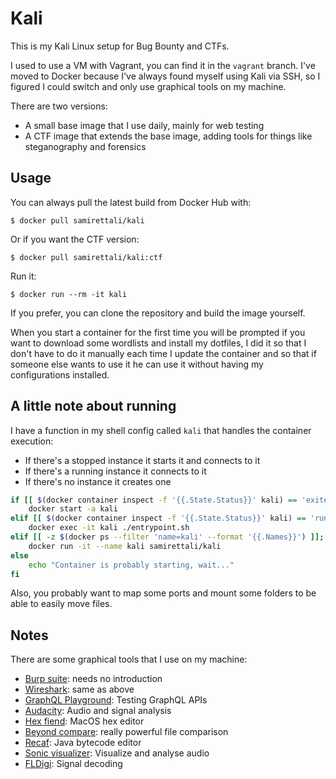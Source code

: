 # Kali
This is my Kali Linux setup for Bug Bounty and CTFs.

I used to use a VM with Vagrant, you can find it in the `vagrant` branch. I've moved to Docker because I've always found myself using Kali via SSH, so I figured I could switch and only use graphical tools on my machine.

There are two versions:
* A small base image that I use daily, mainly for web testing
* A CTF image that extends the base image, adding tools for things like steganography and forensics

## Usage
You can always pull the latest build from Docker Hub with:
```
$ docker pull samirettali/kali
```

Or if you want the CTF version:
```
$ docker pull samirettali/kali:ctf
```

Run it:
```
$ docker run --rm -it kali
```

If you prefer, you can clone the repository and build the image yourself.

When you start a container for the first time you will be prompted if you want to download some wordlists and install my dotfiles, I did it so that I don't have to do it manually each time I update the container and so that if someone else wants to use it he can use it without having my configurations installed.

## A little note about running
I have a function in my shell config called `kali` that handles the container execution:

* If there's a stopped instance it starts it and connects to it
* If there's a running instance it connects to it
* If there's no instance it creates one

```bash
if [[ $(docker container inspect -f '{{.State.Status}}' kali) == 'exited' ]]; then
    docker start -a kali
elif [[ $(docker container inspect -f '{{.State.Status}}' kali) == 'running' ]]; then
    docker exec -it kali ./entrypoint.sh
elif [[ -z $(docker ps --filter 'name=kali' --format '{{.Names}}') ]]; then
    docker run -it --name kali samirettali/kali
else
    echo "Container is probably starting, wait..."
fi
```

Also, you probably want to map some ports and mount some folders to be able to easily move files.

## Notes

There are some graphical tools that I use on my machine:

* [Burp suite](https://portswigger.net/burp): needs no introduction
* [Wireshark](https://www.wireshark.org/): same as above
* [GraphQL Playground](https://github.com/graphql/graphql-playground): Testing
    GraphQL APIs
* [Audacity](https://www.audacityteam.org/): Audio and signal analysis
* [Hex fiend](https://ridiculousfish.com/hexfiend/): MacOS hex editor
* [Beyond compare](https://www.scootersoftware.com/): really powerful file
  comparison
* [Recaf](https://github.com/Col-E/Recaf): Java bytecode editor
* [Sonic visualizer](https://www.sonicvisualiser.org/): Visualize and analyse
    audio
* [FLDigi](http://www.w1hkj.com/): Signal decoding

<!-- ## Online tool -->

<!-- ### Cryptography -->
<!-- * [Boxentrix](https://www.boxentriq.com/code-breaking) -->
<!-- * [Cipher tools](http://rumkin.com/tools/cipher) -->
<!-- * [Cryptii](https://cryptii.com) -->
<!-- * [Integer factorization](jjalpertron.com.ar/ECM.HTM) -->
<!-- * [dcode.fr](https://www.dcode.fr/tools-list) -->
<!-- * [factordb.com](http://factordb.com) -->

<!-- ### Execute code -->
<!-- * [tio.run](https://tio.run) -->
<!-- * [.NETFiddle](https://dotnetfiddle.net) -->

<!-- ### Cracking -->
<!-- * [Quipquip](https://quipqiup.com) -->
<!-- * [guballa](https://www.guballa.de/substitution-solver) -->

<!-- ### CTF related -->
<!-- * [CTF Search](https://ctf.courgettes.club) -->
<!-- * [IPPSEC](https://ippsec.rocks) -->

<!-- ### Misc -->
<!-- * [ShellStorm](http://shell-storm.org/shellcode) -->
<!-- * [Diffchecker](https://www.diffchecker.com/) -->
<!-- * [OCR](https://www.onlineocr.net/it/) -->
<!-- * [Related words](https://relatedwords.org/) -->

<!-- ### Resources: -->
<!-- * [GTFOBins](https://gtfobins.github.io/) -->
<!-- * [LOLBAS](https://lolbas-project.github.io/) -->
<!-- * [Identify a cipher](http://practicalcryptography.com/cryptanalysis/text-characterisation/identifying-unknown-ciphers/) -->
<!-- * [List of magic numbers](https://en.wikipedia.org/wiki/List_of_file_signatures) -->
<!-- * [Reverse shells cheatsheet](http://pentestmonkey.net/cheat-sheet/shells/reverse-shell-cheat-sheet) -->
<!-- * [System calls](http://shell-storm.org/shellcode/files/syscalls.html) -->

<!-- ### Steganography: -->
<!-- * [Unicode steganography ](https://www.irongeek.com/i.php?page=security/unicode-steganography-homoglyph-encoder) -->
<!-- * [Unicode zero-width steganography](https://330k.github.io/misc_tools/unicode_steganography.html) -->
<!-- * [Translate audio to raw image](https://rawpixels.net/) -->

<!-- ## Windows tools -->
<!-- These are the tools that I use on my Windows 10 VM (it's separate from this -->
<!-- project, it's just for having a reference) -->

<!-- ### Misc -->
<!-- * [7zip](https://www.7-zip.org/) -->
<!-- * [Chrome](https://www.google.com/intl/chrome/) -->
<!-- * [Cygwin](https://www.cygwin.com/) -->
<!-- * [Firefox](https://www.mozilla.org/firefox) -->
<!-- * [HxD](https://mh-nexus.de/en/hxd/) -->
<!-- * [OpenVPN](https://openvpn.net/) -->
<!-- * [VS Code](https://code.visualstudio.com/) -->
<!-- * [Visual Studio](https://visualstudio.microsoft.com/i) -->
<!-- * [hashcalc](https://www.slavasoft.com/hashcalc/) -->
<!-- * [putty](https://www.chiark.greenend.org.uk/~sgtatham/putty/latest.html) -->
<!-- * [Malzilla](http://malzilla.sourceforge.net/) -->
<!-- * [NBTExplorer](https://github.com/jaquadro/NBTExplorer) -->

<!-- ### Forensics -->
<!-- * [Regshot](https://sourceforge.net/projects/regshot/) -->

<!-- ### Process analysis -->
<!-- * [Procdump](https://docs.microsoft.com/en-us/sysinternals/downloads/procdump) -->
<!-- * [Process Monitor](https://docs.microsoft.com/en-us/sysinternals/downloads/procmon) -->
<!-- * [Process hacker](https://processhacker.sourceforge.io/) -->
<!-- * [nodeJS](https://nodejs.org/) -->
<!-- * [API monitor](https://www.rohitab.com/apimonitor) -->

<!-- ### Network -->
<!-- * [Burp suite](https://portswigger.net/burp) -->
<!-- * [Fiddler](https://www.telerik.com/fiddler) -->
<!-- * [Network monitor](https://www.microsoft.com/en-us/download/details.aspx?id=4865) -->
<!-- * [Wireshark](https://www.wireshark.org/) -->
<!-- * [DNS query sniffer](https://www.nirsoft.net/utils/dns_query_sniffer.html) -->
<!-- * [TCP log viewer](https://www.nirsoft.net/utils/tcp_log_view.html) -->

<!-- ### Reversing -->
<!-- * [Ghidra](https://ghidra-sre.org/) -->
<!-- * [IDA](https://www.hex-rays.com/products/ida/support/download_freeware.shtml) -->
<!-- * [PE-Bear](https://hshrzd.wordpress.com/pe-bear/) -->
<!-- * [PPEE (Professional PE explorer)](https://www.mzrst.com/) -->
<!-- * [dnSpy](https://github.com/0xd4d/dnSpy) -->
<!-- * [scdbg](http://sandsprite.com/blogs/index.php?uid=7&pid=152) -->
<!-- * [x64dbg](https://x64dbg.com/) -->
<!-- * [CMD watcher](https://www.kahusecurity.com/tools.html) -->
<!-- * [Dependency walker](http://www.dependencywalker.com/) -->
<!-- * [PEStudio](https://www.winitor.com/get.html) -->
<!-- * [Resource hacker](http://www.angusj.com/resourcehacker/) -->
<!-- * [BinText](https://www.aldeid.com/wiki/BinText) -->
<!-- * [SSView](https://www.mitec.cz/ssv.html) -->
<!-- * [CFF Explorer](https://ntcore.com/?page_id=388) -->
